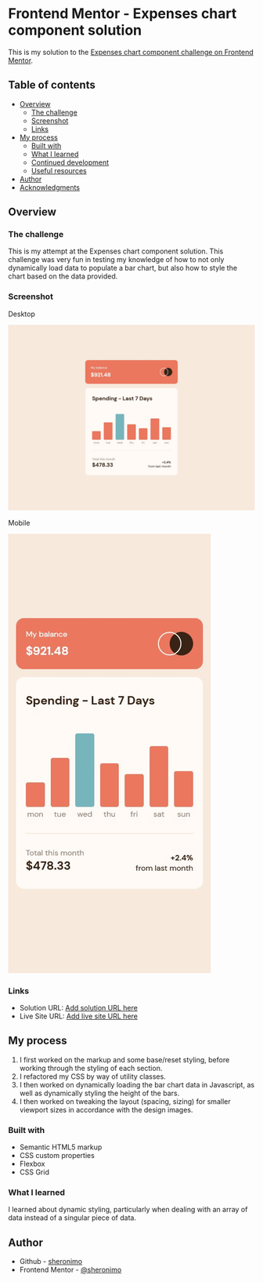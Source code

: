 # Frontend Mentor - Expenses chart component solution

This is my solution to the [Expenses chart component challenge on Frontend Mentor](https://www.frontendmentor.io/challenges/expenses-chart-component-e7yJBUdjwt).

## Table of contents

- [Overview](#overview)
  - [The challenge](#the-challenge)
  - [Screenshot](#screenshot)
  - [Links](#links)
- [My process](#my-process)
  - [Built with](#built-with)
  - [What I learned](#what-i-learned)
  - [Continued development](#continued-development)
  - [Useful resources](#useful-resources)
- [Author](#author)
- [Acknowledgments](#acknowledgments)

## Overview

### The challenge

This is my attempt at the Expenses chart component solution. This challenge was very fun in testing my knowledge of how to not only dynamically load data to populate a bar chart, but also how to style the chart based on the data provided.

### Screenshot

Desktop

![](./screenshots/screenshot_desktop.jpg)

Mobile

![](./screenshots/screenshot_mobile.jpg)

### Links

- Solution URL: [Add solution URL here](https://your-solution-url.com)
- Live Site URL: [Add live site URL here](https://your-live-site-url.com)

## My process

1. I first worked on the markup and some base/reset styling, before working through the styling of each section.
2. I refactored my CSS by way of utility classes.
3. I then worked on dynamically loading the bar chart data in Javascript, as well as dynamically styling the height of the bars.
4. I then worked on tweaking the layout (spacing, sizing) for smaller viewport sizes in accordance with the design images.

### Built with

- Semantic HTML5 markup
- CSS custom properties
- Flexbox
- CSS Grid

### What I learned

I learned about dynamic styling, particularly when dealing with an array of data instead of a singular piece of data.

## Author

- Github - [sheronimo](https://github.com/sheronimo)
- Frontend Mentor - [@sheronimo](https://www.frontendmentor.io/profile/sheronimo)
